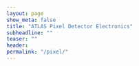 ```yaml
---
layout: page
show_meta: false
title: "ATLAS Pixel Detector Electronics"
subheadline: ""
teaser: ""
header:
permalink: "/pixel/"
---
```




